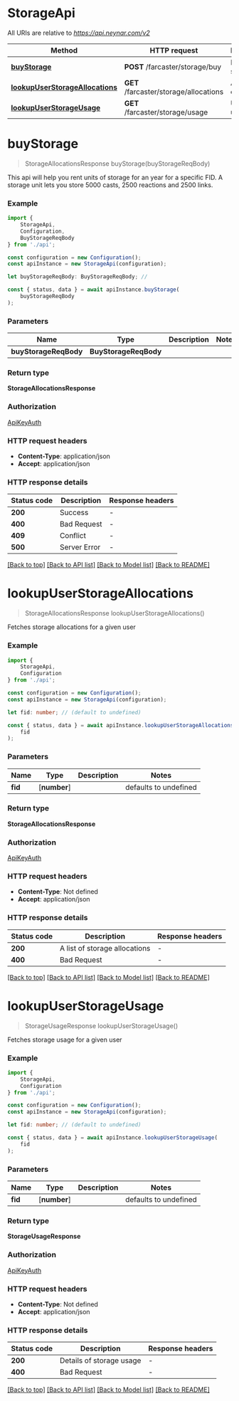# StorageApi

All URIs are relative to *https://api.neynar.com/v2*

|Method | HTTP request | Description|
|------------- | ------------- | -------------|
|[**buyStorage**](#buystorage) | **POST** /farcaster/storage/buy | Buy storage|
|[**lookupUserStorageAllocations**](#lookupuserstorageallocations) | **GET** /farcaster/storage/allocations | Allocation of user|
|[**lookupUserStorageUsage**](#lookupuserstorageusage) | **GET** /farcaster/storage/usage | Usage of user|

# **buyStorage**
> StorageAllocationsResponse buyStorage(buyStorageReqBody)

This api will help you rent units of storage for an year for a specific FID. A storage unit lets you store 5000 casts, 2500 reactions and 2500 links. 

### Example

```typescript
import {
    StorageApi,
    Configuration,
    BuyStorageReqBody
} from './api';

const configuration = new Configuration();
const apiInstance = new StorageApi(configuration);

let buyStorageReqBody: BuyStorageReqBody; //

const { status, data } = await apiInstance.buyStorage(
    buyStorageReqBody
);
```

### Parameters

|Name | Type | Description  | Notes|
|------------- | ------------- | ------------- | -------------|
| **buyStorageReqBody** | **BuyStorageReqBody**|  | |


### Return type

**StorageAllocationsResponse**

### Authorization

[ApiKeyAuth](../README.md#ApiKeyAuth)

### HTTP request headers

 - **Content-Type**: application/json
 - **Accept**: application/json


### HTTP response details
| Status code | Description | Response headers |
|-------------|-------------|------------------|
|**200** | Success |  -  |
|**400** | Bad Request |  -  |
|**409** | Conflict |  -  |
|**500** | Server Error |  -  |

[[Back to top]](#) [[Back to API list]](../README.md#documentation-for-api-endpoints) [[Back to Model list]](../README.md#documentation-for-models) [[Back to README]](../README.md)

# **lookupUserStorageAllocations**
> StorageAllocationsResponse lookupUserStorageAllocations()

Fetches storage allocations for a given user

### Example

```typescript
import {
    StorageApi,
    Configuration
} from './api';

const configuration = new Configuration();
const apiInstance = new StorageApi(configuration);

let fid: number; // (default to undefined)

const { status, data } = await apiInstance.lookupUserStorageAllocations(
    fid
);
```

### Parameters

|Name | Type | Description  | Notes|
|------------- | ------------- | ------------- | -------------|
| **fid** | [**number**] |  | defaults to undefined|


### Return type

**StorageAllocationsResponse**

### Authorization

[ApiKeyAuth](../README.md#ApiKeyAuth)

### HTTP request headers

 - **Content-Type**: Not defined
 - **Accept**: application/json


### HTTP response details
| Status code | Description | Response headers |
|-------------|-------------|------------------|
|**200** | A list of storage allocations |  -  |
|**400** | Bad Request |  -  |

[[Back to top]](#) [[Back to API list]](../README.md#documentation-for-api-endpoints) [[Back to Model list]](../README.md#documentation-for-models) [[Back to README]](../README.md)

# **lookupUserStorageUsage**
> StorageUsageResponse lookupUserStorageUsage()

Fetches storage usage for a given user

### Example

```typescript
import {
    StorageApi,
    Configuration
} from './api';

const configuration = new Configuration();
const apiInstance = new StorageApi(configuration);

let fid: number; // (default to undefined)

const { status, data } = await apiInstance.lookupUserStorageUsage(
    fid
);
```

### Parameters

|Name | Type | Description  | Notes|
|------------- | ------------- | ------------- | -------------|
| **fid** | [**number**] |  | defaults to undefined|


### Return type

**StorageUsageResponse**

### Authorization

[ApiKeyAuth](../README.md#ApiKeyAuth)

### HTTP request headers

 - **Content-Type**: Not defined
 - **Accept**: application/json


### HTTP response details
| Status code | Description | Response headers |
|-------------|-------------|------------------|
|**200** | Details of storage usage |  -  |
|**400** | Bad Request |  -  |

[[Back to top]](#) [[Back to API list]](../README.md#documentation-for-api-endpoints) [[Back to Model list]](../README.md#documentation-for-models) [[Back to README]](../README.md)

